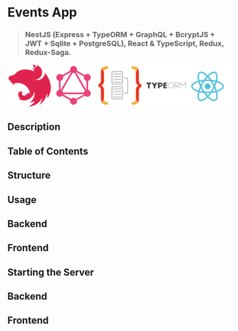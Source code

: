 # Events App

> ### NestJS (Express + TypeORM + GraphQL + BcryptJS + JWT + Sqlite + PostgreSQL), React & TypeScript, Redux, Redux-Saga.

<img src="assets-proj/fullstack-project-logo.png" alt="FullStack TypeScript">

## Description

## Table of Contents

## Structure

## Usage
## Backend

## Frontend

## Starting the Server
## Backend

## Frontend